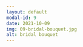 ```yaml
---
layout: default
modal-id: 9
date: 2021-10-09
img: 09-bridal-bouquet.jpg
alt: bridal bouquet
---
```

